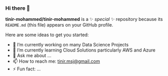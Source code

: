 ### Hi there 👋


**tinir-mohammed/tinir-mohammed** is a ✨ _special_ ✨ repository because its `README.md` (this file) appears on your GitHub profile.

Here are some ideas to get you started:

- 🔭 I’m currently working on many Data Science Projects
- 🌱 I’m currently learning Cloud Solutions particularly AWS and Azure
- 💬 Ask me about ...
- 📫 How to reach me: tinir.msj@gmail.com
- ⚡ Fun fact: ...
 
